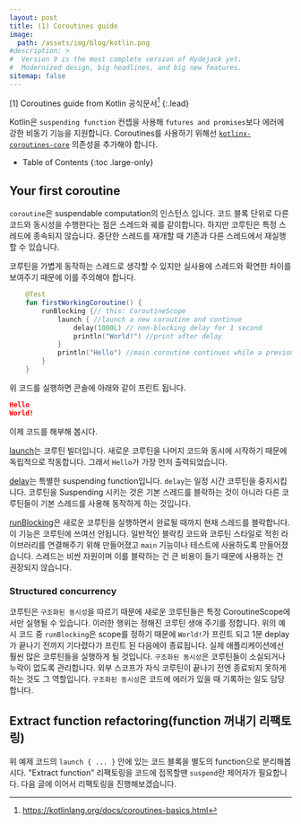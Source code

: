 ```yaml
---
layout: post
title: (1) Coroutines guide
image: 
  path: /assets/img/blog/kotlin.png
#description: >
#  Version 9 is the most complete version of Hydejack yet.
#  Modernized design, big headlines, and big new features.
sitemap: false
---
```


[1] Coroutines guide from Kotlin 공식문서[^1]
{:.lead}

Kotlin은 `suspending function` 컨셉을 사용해 `futures and promises`보다 에러에 강한 비동기 기능을 지원합니다.
Coroutines를 사용하기 위해선 [`kotlinx-coroutines-core`](https://github.com/Kotlin/kotlinx.coroutines/blob/master/README.md#using-in-your-projects) 의존성을 추가해야 합니다.

- Table of Contents
{:toc .large-only}

## Your first coroutine

`coroutine`은 suspendable computation의 인스턴스 입니다. 코드 블록 단위로 다른 코드와 동시성을 수행한다는 점은 스레드와 궤를 같이합니다.
하지만 코루틴은 특정 스레드에 종속되지 않습니다. 중단한 스레드를 재개할 때 기존과 다른 스레드에서 재실행할 수 있습니다. 

코루틴을 가볍게 동작하는 스레드로 생각할 수 있지만 실사용에 스레드와 확연한 차이를 보여주기 때문에 이를 주의해야 합니다.

```kotlin
    @Test
    fun firstWorkingCoroutine() {
        runBlocking {// this: CoroutineScope
            launch { //launch a new coroutine and continue
                delay(1000L) // non-blocking delay for 1 second
                println("World!") //print after delay
            }
            println("Hello") //main coroutine continues while a previous one is deplayed
        }
    }
```

위 코드를 실행하면 콘솔에 아래와 같이 프린트 됩니다.

```json
Hello
World!
```

이제 코드를 해부해 봅시다. 

[launch](https://kotlinlang.org/api/kotlinx.coroutines/kotlinx-coroutines-core/kotlinx.coroutines/launch.html)는 코루틴 빌더입니다. 새로운 코루틴을 나머지 코드와 동시에 시작하기 때문에 독립적으로 작동합니다.
그래서 `Hello`가 가장 먼저 출력되었습니다.

[delay](https://kotlinlang.org/api/kotlinx.coroutines/kotlinx-coroutines-core/kotlinx.coroutines/delay.html)는 특별한 suspending function입니다. `delay`는 일정 시간 코루틴을 중지시킵니다.
코루틴을 Suspending 시키는 것은 기본 스레드를 블락하는 것이 아니라 다른 코루틴들이 기본 스레드를 사용해 동작하게 하는 것입니다.

[runBlocking](https://kotlinlang.org/api/kotlinx.coroutines/kotlinx-coroutines-core/kotlinx.coroutines/run-blocking.html)은 새로운 코루틴을 실행하면서 완료될 때까지 현재 스레드를 블락합니다.
이 기능은 코루틴에 쓰여선 안됩니다. 일반적인 블락킹 코드와 코루틴 스타일로 적힌 라이브러리를 연결해주기 위해 만들어졌고 `main` 기능이나 테스트에 사용하도록 만들어졌습니다.
스레드는 비싼 자원이며 이를 블락하는 건 큰 비용이 들기 때문에 사용하는 건 권장되지 않습니다.

### Structured concurrency

코루틴은 `구조화된 동시성`을 따르기 때문에 새로운 코루틴들은 특정 CoroutineScope에서만 실행될 수 있습니다. 이러한 행위는 정해진 코루틴 생애 주기를 정합니다. 위의 예시 코드 중 `runBlocking`은 scope를 정하기 때문에 `World!`가 프린트 되고 1분 deplay가 끝나기 전까지 기다렸다가 프린트 된 다음에야 종료됩니다.
실제 애플리케이션에선 훨씬 많은 코루틴들을 실행하게 될 것입니다. `구조화된 동시성`은 코루틴들이 소실되거나 누락이 없도록 관리합니다. 외부 스코프가 자식 코루틴이 끝나기 전엔 종료되지 못하게 하는 것도 그 역할입니다. 
`구조화된 동시성`은 코드에 에러가 있을 때 기록하는 일도 담당합니다.

## Extract function refactoring(function 꺼내기 리팩토링)

위 예제 코드의 `launch { ... }` 안에 있는 코드 블록을 별도의 function으로 분리해봅시다. "Extract function" 리팩토링을 코드에 접목할땐 `suspend`란 제어자가 필요합니다. 다음 글에 이어서 리팩토링을 진행해보겠습니다.  


[^1]: https://kotlinlang.org/docs/coroutines-basics.html